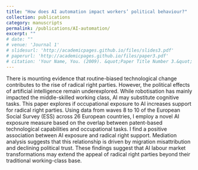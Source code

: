 ```yaml
---
title: "How does AI automation impact workers’ political behaviour?"
collection: publications
category: manuscripts
permalink: /publications/AI-automation/
excerpt: ""
# date: ""
# venue: 'Journal 1'
# slidesurl: 'http://academicpages.github.io/files/slides3.pdf'
# paperurl: 'http://academicpages.github.io/files/paper3.pdf'
# citation: 'Your Name, You. (2009). &quot;Paper Title Number 3.&quot; <i>Journal 1</i>. 1(3).'
---
```


There is mounting evidence that routine-biased technological change contributes to the rise of radical right parties. However, the political effects of artificial intelligence remain underexplored. While robotisation has mainly impacted the middle-skilled working class, AI may substitute cognitive tasks. This paper explores if occupational exposure to AI increases support for radical right parties. Using data from waves 8 to 10 of the European Social Survey (ESS) across 26 European countries, I employ a novel AI exposure measure based on the overlap between patent-based technological capabilities and occupational tasks. I find a positive association between AI exposure and radical right support. Mediation analysis suggests that this relationship is driven by migration misattribution and declining political trust. These findings suggest that AI labour market transformations may extend the appeal of radical right parties beyond their traditional working-class base.
